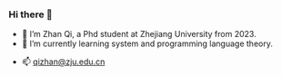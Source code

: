 ### Hi there 👋


- 🔭 I’m Zhan Qi, a Phd student at Zhejiang University from 2023.
- 🌱 I’m currently learning system and programming language theory.
<!-- - 👯 I’m looking to collaborate on [SIG-SPL](https://github.com/SIG-SPL). -->
<!-- - 🤔 I’m looking for help with ... -->
<!-- - 💬 Ask me about ... -->
- 📫 qizhan@zju.edu.cn
<!-- - 😄 Pronouns: ... -->
<!-- - ⚡ Fun fact: ... -->

